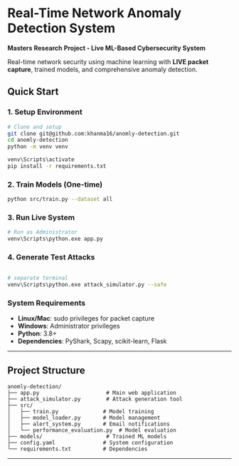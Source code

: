 # Real-Time Network Anomaly Detection System

**Masters Research Project - Live ML-Based Cybersecurity System**

Real-time network security using machine learning with **LIVE packet capture**, trained models, and comprehensive anomaly detection.

## **Quick Start**

### **1. Setup Environment**
```bash
# Clone and setup
git clone git@github.com:khanma16/anomly-detection.git
cd anomly-detection
python -m venv venv

venv\Scripts\activate
pip install -r requirements.txt
```

### **2. Train Models (One-time)**
```bash
python src/train.py --dataset all
```

### **3. Run Live System**
```bash
# Run as Administrator
venv\Scripts\python.exe app.py
```

### **4. Generate Test Attacks**
```bash

# separate terminal
venv\Scripts\python.exe attack_simulator.py --safe
```

### **System Requirements**
- **Linux/Mac**: sudo privileges for packet capture
- **Windows**: Administrator privileges
- **Python**: 3.8+
- **Dependencies**: PyShark, Scapy, scikit-learn, Flask

---

## **Project Structure**
```
anomly-detection/
├── app.py                     # Main web application
├── attack_simulator.py        # Attack generation tool
├── src/
│   ├── train.py              # Model training
│   ├── model_loader.py       # Model management
│   ├── alert_system.py       # Email notifications
│   └── performance_evaluation.py  # Model evaluation
├── models/                    # Trained ML models
├── config.yaml               # System configuration
└── requirements.txt          # Dependencies
```

---